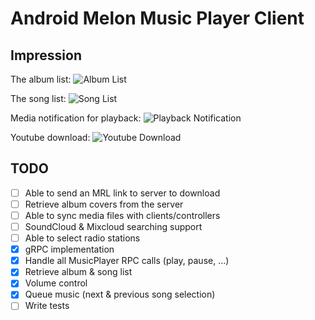 # Android Melon Music Player Client

## Impression

The album list:
![Album List](project-files/albumlist.png)

The song list:
![Song List](project-files/songlist.png)

Media notification for playback:
![Playback Notification](project-files/ongoing-notification.png)

Youtube download:
![Youtube Download](project-files/youtube-download.png)

## TODO

- [ ] Able to send an MRL link to server to download
- [ ] Retrieve album covers from the server
- [ ] Able to sync media files with clients/controllers
- [ ] SoundCloud & Mixcloud searching support
- [ ] Able to select radio stations
- [x] gRPC implementation
- [x] Handle all MusicPlayer RPC calls (play, pause, ...)
- [x] Retrieve album & song list
- [x] Volume control
- [x] Queue music (next & previous song selection)
- [ ] Write tests